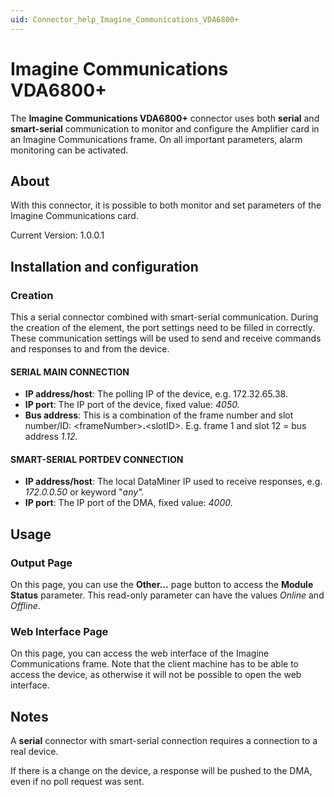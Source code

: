 ```yaml
---
uid: Connector_help_Imagine_Communications_VDA6800+
---
```


# Imagine Communications VDA6800+

The **Imagine Communications VDA6800+** connector uses both **serial** and **smart-serial** communication to monitor and configure the Amplifier card in an Imagine Communications frame. On all important parameters, alarm monitoring can be activated.

## About

With this connector, it is possible to both monitor and set parameters of the Imagine Communications card.

Current Version: 1.0.0.1

## Installation and configuration

### Creation

This a serial connector combined with smart-serial communication. During the creation of the element, the port settings need to be filled in correctly. These communication settings will be used to send and receive commands and responses to and from the device.

#### SERIAL MAIN CONNECTION

- **IP address/host**: The polling IP of the device, e.g. 172.32.65.38.
- **IP port**: The IP port of the device, fixed value: *4050.*
- **Bus address**: This is a combination of the frame number and slot number/ID: \<frameNumber\>**.**\<slotID\>. E.g. frame 1 and slot 12 = bus address *1.12.*

#### SMART-SERIAL PORTDEV CONNECTION

- **IP address/host**: The local DataMiner IP used to receive responses, e.g. *172.0.0.50* or keyword "*any".*
- **IP port**: The IP port of the DMA, fixed value: *4000.*

## Usage

### Output Page

On this page, you can use the **Other...** page button to access the **Module Status** parameter. This read-only parameter can have the values *Online* and *Offline*.

### Web Interface Page

On this page, you can access the web interface of the Imagine Communications frame. Note that the client machine has to be able to access the device, as otherwise it will not be possible to open the web interface.

## Notes

A **serial** connector with smart-serial connection requires a connection to a real device.

If there is a change on the device, a response will be pushed to the DMA, even if no poll request was sent.
